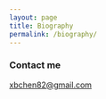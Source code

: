 ```yaml
---
layout: page
title: Biography
permalink: /biography/
---
```






### Contact me

[xbchen82@gmail.com](mailto:xbchen82@gmail.com)